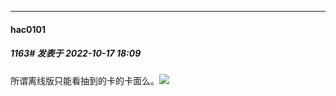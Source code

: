 

*****

####  hac0101  
##### 1163#       发表于 2022-10-17 18:09

所谓离线版只能看抽到的卡的卡面么。<img src="https://static.saraba1st.com/image/smiley/face2017/001.png" referrerpolicy="no-referrer">

